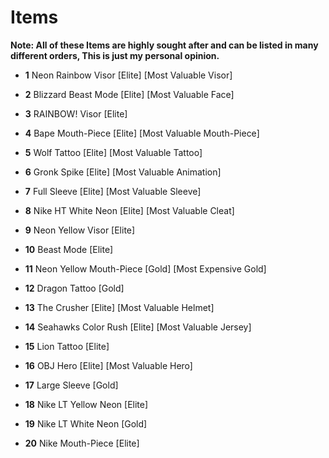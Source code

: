
# Items
**Note: All of these Items are highly sought after and can be listed in many different orders, This is just my personal opinion.**
- **1** Neon Rainbow Visor [Elite] [Most Valuable Visor]

- **2** Blizzard Beast Mode [Elite] [Most Valuable Face]

- **3** RAINBOW! Visor [Elite]

- **4** Bape Mouth-Piece [Elite] [Most Valuable Mouth-Piece]

- **5** Wolf Tattoo [Elite] [Most Valuable Tattoo]

- **6** Gronk Spike [Elite] [Most Valuable Animation]

- **7** Full Sleeve [Elite] [Most Valuable Sleeve]

- **8** Nike HT White Neon [Elite] [Most Valuable Cleat]

- **9** Neon Yellow Visor [Elite] 

- **10** Beast Mode [Elite]

- **11** Neon Yellow Mouth-Piece [Gold] [Most Expensive Gold]

- **12** Dragon Tattoo [Gold] 

- **13** The Crusher [Elite] [Most Valuable Helmet]

- **14** Seahawks Color Rush [Elite] [Most Valuable Jersey]

- **15** Lion Tattoo [Elite]

- **16** OBJ Hero [Elite] [Most Valuable Hero]

- **17** Large Sleeve [Gold]

- **18** Nike LT Yellow Neon [Elite]

- **19** Nike LT White Neon [Gold]

- **20** Nike Mouth-Piece [Elite]







